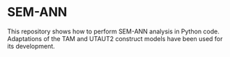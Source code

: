 # SEM-ANN

This repository shows how to perform SEM-ANN analysis in Python code. Adaptations of the TAM and UTAUT2 construct models have been used for its development.
